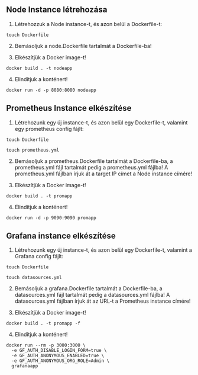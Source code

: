 
## Node Instance létrehozása

1. Létrehozzuk a Node instance-t, és azon belül a Dockerfile-t:

```
touch Dockerfile
```

2. Bemásoljuk a node.Dockerfile tartalmát a Dockerfile-ba!

3. Elkészítjük a Docker image-t!

```
docker build . -t nodeapp
```

4. Elindítjuk a konténert!

```
docker run -d -p 8080:8080 nodeapp
```

## Prometheus Instance elkészítése

1. Létrehozunk egy új instance-t, és azon belül egy Dockerfile-t, valamint egy prometheus config fájlt:

```
touch Dockerfile
```

```
touch prometheus.yml
```

2. Bemásoljuk a prometheus.Dockerfile tartalmát a Dockerfile-ba, a prometheus.yml fájl tartalmát pedig a prometheus.yml fájlba! A prometheus.yml fájlban írjuk át a target IP címet a Node instance címére!

3. Elkészítjük a Docker image-t!

```
docker build . -t promapp
```

4. Elindítjuk a konténert!

```
docker run -d -p 9090:9090 promapp
```

## Grafana instance elkészítése

1. Létrehozunk egy új instance-t, és azon belül egy Dockerfile-t, valamint a Grafana config fájlt:

```
touch Dockerfile
```

```
touch datasources.yml
```

2. Bemásoljuk a grafana.Dockerfile tartalmát a Dockerfile-ba, a datasources.yml fájl tartalmát pedig a datasources.yml fájlba! A datasources.yml fájlban írjuk át az URL-t a Prometheus instance címére!

3. Elkészítjük a Docker image-t!

```
docker build . -t promapp -f 
```

4. Elindítjuk a konténert!

```
docker run --rm -p 3000:3000 \
  -e GF_AUTH_DISABLE_LOGIN_FORM=true \
  -e GF_AUTH_ANONYMOUS_ENABLED=true \
  -e GF_AUTH_ANONYMOUS_ORG_ROLE=Admin \
  grafanaapp
```

